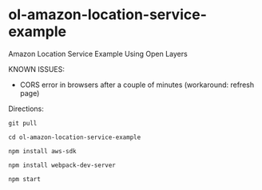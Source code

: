 # ol-amazon-location-service-example
Amazon Location Service Example Using Open Layers

KNOWN ISSUES:
- CORS error in browsers after a couple of minutes (workaround: refresh page)

Directions:

```
git pull

cd ol-amazon-location-service-example

npm install aws-sdk

npm install webpack-dev-server

npm start
```
